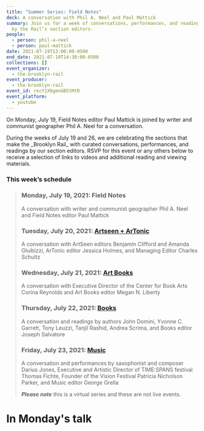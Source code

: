 ```yaml
---
title: "Summer Series: Field Notes"
deck: A conversation with Phil A. Neel and Paul Mattick
summary: Join us for a week of conversations, performances, and readings curated
  by the Rail’s section editors.
people:
  - person: phil-a-neel
  - person: paul-mattick
date: 2021-07-19T13:00:00-0500
end_date: 2021-07-19T14:30:00-0500
collections: []
event_organizer:
  - the-brooklyn-rail
event_producer:
  - the-brooklyn-rail
event_id: recY1X8gmnGB5tMtR
event_platform:
  - youtube
---
```

On Monday, July 19, Field Notes editor Paul Mattick is joined by writer and communist geographer Phil A. Neel for a conversation. 

During the weeks of July 19 and 26, we are celebrating the sections that make the \_Brooklyn Rail\_ with curated conversations, performances, and readings by our section editors. RSVP for this event or any others below to receive a selection of links to videos and additional reading and viewing materials.



### This week’s schedule 



> ### Monday, July 19, 2021: Field Notes 
>
> A conversation with writer and communist geographer Phil A. Neel and Field Notes editor Paul Mattick 
>
> ### Tuesday, July 20, 2021: [Artseen + ArTonic](https://brooklynrail.org/events/2021/07/20/summer-series-artseen-and-artonic/)
>
> A conversation with ArtSeen editors Benjamin Clifford and Amanda Gluibizzi, ArTonic editor Jessica Holmes, and Managing Editor Charles Schultz 
>
> ### Wednesday, July 21, 2021: [Art Books](https://brooklynrail.org/events/2021/07/21/summer-series-art-books/)
>
> A conversation with Executive Director of the Center for Book Arts Corina Reynolds and Art Books editor Megan N. Liberty
>
> ### Thursday, July 22, 2021: [Books](https://brooklynrail.org/events/2021/07/22/summer-series-books/)
>
> A conversation and readings by authors John Domini, Yvonne C. Garrett, Tony Leuzzi, Tanjil Rashid, Andrea Scrima, and Books editor Joseph Salvatore 
>
> ### Friday, July 23, 2021: [Music](https://brooklynrail.org/events/)
>
> A conversation and performances by saxophonist and composer Darius Jones, Executive and Artistic Director of TIME:SPANS festival Thomas Fichte, Founder of the Vision Festival Patricia Nicholson Parker, and Music editor George Grella 
>
> ***Please note*** this is a virtual series and these are not live events.



# In Monday's talk